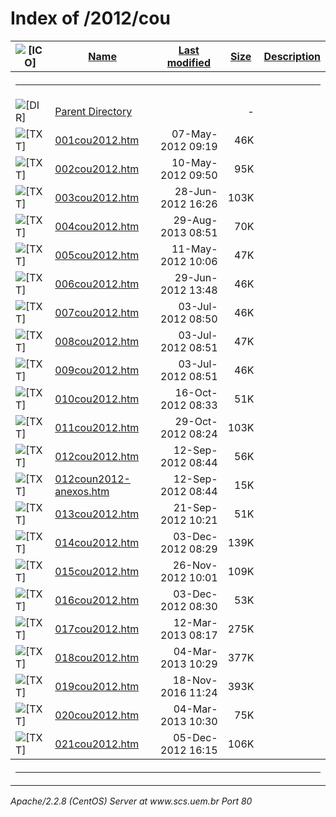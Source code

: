  <body>
<h1>Index of /2012/cou</h1>
<table><tr><th><img src="/icons/blank.gif" alt="[ICO]"></th><th><a href="?C=N;O=D">Name</a></th><th><a href="?C=M;O=A">Last modified</a></th><th><a href="?C=S;O=A">Size</a></th><th><a href="?C=D;O=A">Description</a></th></tr><tr><th colspan="5"><hr></th></tr>
<tr><td valign="top"><img src="/icons/back.gif" alt="[DIR]"></td><td><a href="/2012/">Parent Directory</a></td><td>&nbsp;</td><td align="right">  - </td></tr>
<tr><td valign="top"><img src="/icons/text.gif" alt="[TXT]"></td><td><a href="001cou2012.htm">001cou2012.htm</a></td><td align="right">07-May-2012 09:19  </td><td align="right"> 46K</td></tr>
<tr><td valign="top"><img src="/icons/text.gif" alt="[TXT]"></td><td><a href="002cou2012.htm">002cou2012.htm</a></td><td align="right">10-May-2012 09:50  </td><td align="right"> 95K</td></tr>
<tr><td valign="top"><img src="/icons/text.gif" alt="[TXT]"></td><td><a href="003cou2012.htm">003cou2012.htm</a></td><td align="right">28-Jun-2012 16:26  </td><td align="right">103K</td></tr>
<tr><td valign="top"><img src="/icons/text.gif" alt="[TXT]"></td><td><a href="004cou2012.htm">004cou2012.htm</a></td><td align="right">29-Aug-2013 08:51  </td><td align="right"> 70K</td></tr>
<tr><td valign="top"><img src="/icons/text.gif" alt="[TXT]"></td><td><a href="005cou2012.htm">005cou2012.htm</a></td><td align="right">11-May-2012 10:06  </td><td align="right"> 47K</td></tr>
<tr><td valign="top"><img src="/icons/text.gif" alt="[TXT]"></td><td><a href="006cou2012.htm">006cou2012.htm</a></td><td align="right">29-Jun-2012 13:48  </td><td align="right"> 46K</td></tr>
<tr><td valign="top"><img src="/icons/text.gif" alt="[TXT]"></td><td><a href="007cou2012.htm">007cou2012.htm</a></td><td align="right">03-Jul-2012 08:50  </td><td align="right"> 46K</td></tr>
<tr><td valign="top"><img src="/icons/text.gif" alt="[TXT]"></td><td><a href="008cou2012.htm">008cou2012.htm</a></td><td align="right">03-Jul-2012 08:51  </td><td align="right"> 47K</td></tr>
<tr><td valign="top"><img src="/icons/text.gif" alt="[TXT]"></td><td><a href="009cou2012.htm">009cou2012.htm</a></td><td align="right">03-Jul-2012 08:51  </td><td align="right"> 46K</td></tr>
<tr><td valign="top"><img src="/icons/text.gif" alt="[TXT]"></td><td><a href="010cou2012.htm">010cou2012.htm</a></td><td align="right">16-Oct-2012 08:33  </td><td align="right"> 51K</td></tr>
<tr><td valign="top"><img src="/icons/text.gif" alt="[TXT]"></td><td><a href="011cou2012.htm">011cou2012.htm</a></td><td align="right">29-Oct-2012 08:24  </td><td align="right">103K</td></tr>
<tr><td valign="top"><img src="/icons/text.gif" alt="[TXT]"></td><td><a href="012cou2012.htm">012cou2012.htm</a></td><td align="right">12-Sep-2012 08:44  </td><td align="right"> 56K</td></tr>
<tr><td valign="top"><img src="/icons/text.gif" alt="[TXT]"></td><td><a href="012coun2012-anexos.htm">012coun2012-anexos.htm</a></td><td align="right">12-Sep-2012 08:44  </td><td align="right"> 15K</td></tr>
<tr><td valign="top"><img src="/icons/text.gif" alt="[TXT]"></td><td><a href="013cou2012.htm">013cou2012.htm</a></td><td align="right">21-Sep-2012 10:21  </td><td align="right"> 51K</td></tr>
<tr><td valign="top"><img src="/icons/text.gif" alt="[TXT]"></td><td><a href="014cou2012.htm">014cou2012.htm</a></td><td align="right">03-Dec-2012 08:29  </td><td align="right">139K</td></tr>
<tr><td valign="top"><img src="/icons/text.gif" alt="[TXT]"></td><td><a href="015cou2012.htm">015cou2012.htm</a></td><td align="right">26-Nov-2012 10:01  </td><td align="right">109K</td></tr>
<tr><td valign="top"><img src="/icons/text.gif" alt="[TXT]"></td><td><a href="016cou2012.htm">016cou2012.htm</a></td><td align="right">03-Dec-2012 08:30  </td><td align="right"> 53K</td></tr>
<tr><td valign="top"><img src="/icons/text.gif" alt="[TXT]"></td><td><a href="017cou2012.htm">017cou2012.htm</a></td><td align="right">12-Mar-2013 08:17  </td><td align="right">275K</td></tr>
<tr><td valign="top"><img src="/icons/text.gif" alt="[TXT]"></td><td><a href="018cou2012.htm">018cou2012.htm</a></td><td align="right">04-Mar-2013 10:29  </td><td align="right">377K</td></tr>
<tr><td valign="top"><img src="/icons/text.gif" alt="[TXT]"></td><td><a href="019cou2012.htm">019cou2012.htm</a></td><td align="right">18-Nov-2016 11:24  </td><td align="right">393K</td></tr>
<tr><td valign="top"><img src="/icons/text.gif" alt="[TXT]"></td><td><a href="020cou2012.htm">020cou2012.htm</a></td><td align="right">04-Mar-2013 10:30  </td><td align="right"> 75K</td></tr>
<tr><td valign="top"><img src="/icons/text.gif" alt="[TXT]"></td><td><a href="021cou2012.htm">021cou2012.htm</a></td><td align="right">05-Dec-2012 16:15  </td><td align="right">106K</td></tr>
<tr><th colspan="5"><hr></th></tr>
</table>
<address>Apache/2.2.8 (CentOS) Server at www.scs.uem.br Port 80</address>
</body></html>
